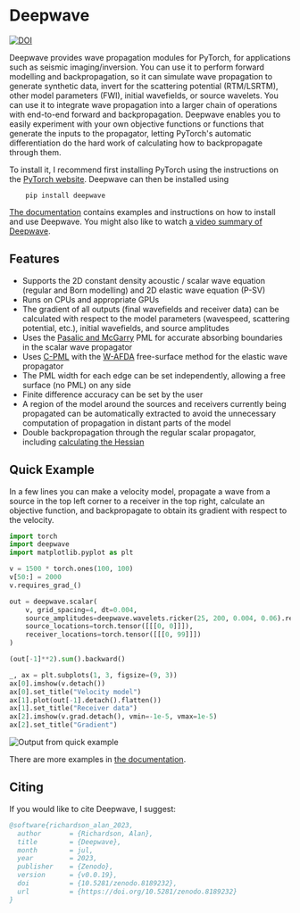 # Deepwave

[![DOI](https://zenodo.org/badge/DOI/10.5281/zenodo.3829886.svg)](https://doi.org/10.5281/zenodo.3829886)

Deepwave provides wave propagation modules for PyTorch, for applications such as seismic imaging/inversion. You can use it to perform forward modelling and backpropagation, so it can simulate wave propagation to generate synthetic data, invert for the scattering potential (RTM/LSRTM), other model parameters (FWI), initial wavefields, or source wavelets. You can use it to integrate wave propagation into a larger chain of operations with end-to-end forward and backpropagation. Deepwave enables you to easily experiment with your own objective functions or functions that generate the inputs to the propagator, letting PyTorch's automatic differentiation do the hard work of calculating how to backpropagate through them.

To install it, I recommend first installing PyTorch using the instructions on the [PyTorch website](https://pytorch.org). Deepwave can then be installed using
```
    pip install deepwave
```

[The documentation](https://ausargeo.com/deepwave) contains examples and instructions on how to install and use Deepwave. You might also like to watch [a video summary of Deepwave](https://www.youtube.com/watch?v=rTVEV-EHl98).

## Features
- Supports the 2D constant density acoustic / scalar wave equation (regular and Born modelling) and 2D elastic wave equation (P-SV)
- Runs on CPUs and appropriate GPUs
- The gradient of all outputs (final wavefields and receiver data) can be calculated with respect to the model parameters (wavespeed, scattering potential, etc.), initial wavefields, and source amplitudes
- Uses the [Pasalic and McGarry](https://doi.org/10.1190/1.3513453) PML for accurate absorbing boundaries in the scalar wave propagator
- Uses [C-PML](https://doi.org/10.3970/cmes.2008.037.274) with the [W-AFDA](https://doi.org/10.1023/A:1019866422821) free-surface method for the elastic wave propagator
- The PML width for each edge can be set independently, allowing a free surface (no PML) on any side
- Finite difference accuracy can be set by the user
- A region of the model around the sources and receivers currently being propagated can be automatically extracted to avoid the unnecessary computation of propagation in distant parts of the model
- Double backpropagation through the regular scalar propagator, including [calculating the Hessian](https://ausargeo.com/deepwave/example_hessian)

## Quick Example
In a few lines you can make a velocity model, propagate a wave from a source in the top left corner to a receiver in the top right, calculate an objective function, and backpropagate to obtain its gradient with respect to the velocity.
```python
import torch
import deepwave
import matplotlib.pyplot as plt

v = 1500 * torch.ones(100, 100)
v[50:] = 2000
v.requires_grad_()

out = deepwave.scalar(
    v, grid_spacing=4, dt=0.004,
    source_amplitudes=deepwave.wavelets.ricker(25, 200, 0.004, 0.06).reshape(1, 1, -1),
    source_locations=torch.tensor([[[0, 0]]]),
    receiver_locations=torch.tensor([[[0, 99]]])
)

(out[-1]**2).sum().backward()

_, ax = plt.subplots(1, 3, figsize=(9, 3))
ax[0].imshow(v.detach())
ax[0].set_title("Velocity model")
ax[1].plot(out[-1].detach().flatten())
ax[1].set_title("Receiver data")
ax[2].imshow(v.grad.detach(), vmin=-1e-5, vmax=1e-5)
ax[2].set_title("Gradient")
```
![Output from quick example](quick_example.jpg)

There are more examples in [the documentation](https://ausargeo.com/deepwave).

## Citing

If you would like to cite Deepwave, I suggest:
```bibtex
@software{richardson_alan_2023,
  author       = {Richardson, Alan},
  title        = {Deepwave},
  month        = jul,
  year         = 2023,
  publisher    = {Zenodo},
  version      = {v0.0.19},
  doi          = {10.5281/zenodo.8189232},
  url          = {https://doi.org/10.5281/zenodo.8189232}
}
```
